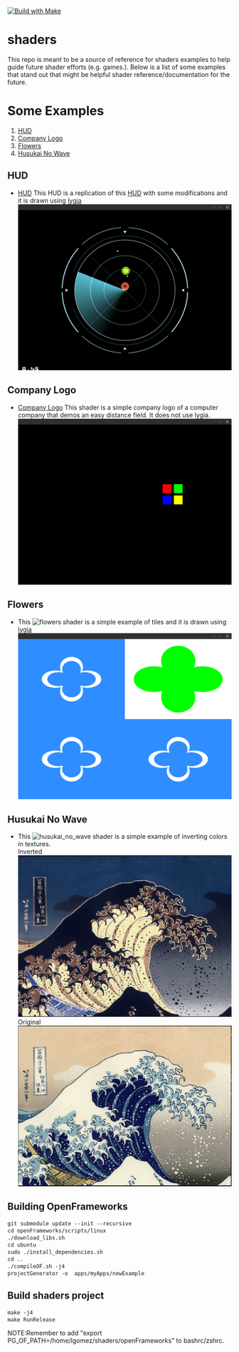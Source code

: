 [![Build with Make](https://github.com/thebigG/shaders/actions/workflows/build.yaml/badge.svg)](https://github.com/thebigG/shaders/actions/workflows/build.yaml)
# shaders
This repo is meant to be a source of reference for shaders examples to help guide future shader efforts (e.g. games.). Below is a list of some examples that stand out that might be helpful shader reference/documentation for the future.

# Some Examples
1. [HUD](#HUD)
2. [Company Logo](#company_logo)
3. [Flowers](#flowers)
4. [Husukai No Wave](#husukai_no_wave)

## HUD <a name="HUD"></a>
- [HUD](shaders/examples/bin/data/shadersGL2/hud_lygia.frag)
This HUD is a replication of this [HUD](https://www.shadertoy.com/view/4s2SRt) with some modifications and it is drawn using [lygia](https://lygia.xyz/)
![lygia hud](images/lygia_hud.png)

## Company Logo <a name="company_logo"></a>
- [Company Logo](shaders/examples/bin/data/shadersGL2/polar_shape_polygon.frag)
This shader is a simple company logo of a computer company that demos an easy distance field. It does not use lygia.
![Computer Company Logo](images/company_logo.png)

## Flowers <a name="flowers"></a>
- This ![flowers shader](shaders/examples/bin/data/shadersGL2/scaled_pattern_clouds_lygia.frag) is a simple example of tiles and it is drawn using [lygia](https://lygia.xyz/)
![flowers](images/flowers_shader.png)

## Husukai No Wave <a name="husukai_no_wave"></a>
- This ![husukai_no_wave shader](shaders/examples/bin/data/shadersGL2/texture_invert_colors.frag) is a simple example of inverting colors in textures.  
Inverted  
![husukai_no_wave_inverted](images/husukai_no_wave_inverted.png)
Original
![husukai_no_wave](images/husukai_no_wave.png)

## Building OpenFrameworks
```
git submodule update --init --recursive
cd openFrameworks/scripts/linux
./download_libs.sh
cd ubuntu
sudo ./install_dependencies.sh
cd ..
./compileOF.sh -j4
projectGenerator -o  apps/myApps/newExample
```

## Build shaders project
```
make -j4
make RunRelease
```


NOTE:Remember to add "export PG_OF_PATH=/home/lgomez/shaders/openFrameworks" to bashrc/zshrc.
